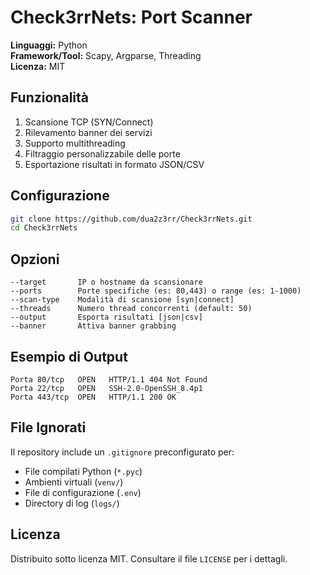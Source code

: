 # Check3rrNets: Port Scanner

**Linguaggi:** Python  
**Framework/Tool:** Scapy, Argparse, Threading  
**Licenza:** MIT  

## Funzionalità
1. Scansione TCP (SYN/Connect)
2. Rilevamento banner dei servizi
3. Supporto multithreading
4. Filtraggio personalizzabile delle porte
5. Esportazione risultati in formato JSON/CSV

## Configurazione
```bash
git clone https://github.com/dua2z3rr/Check3rrNets.git
cd Check3rrNets
```

## Opzioni
```
--target       IP o hostname da scansionare
--ports        Porte specifiche (es: 80,443) o range (es: 1-1000)
--scan-type    Modalità di scansione [syn|connect]
--threads      Numero thread concorrenti (default: 50)
--output       Esporta risultati [json|csv]
--banner       Attiva banner grabbing
```

## Esempio di Output
```plaintext
Porta 80/tcp   OPEN   HTTP/1.1 404 Not Found
Porta 22/tcp   OPEN   SSH-2.0-OpenSSH_8.4p1
Porta 443/tcp  OPEN   HTTP/1.1 200 OK
```

## File Ignorati
Il repository include un `.gitignore` preconfigurato per:
- File compilati Python (`*.pyc`)
- Ambienti virtuali (`venv/`)
- File di configurazione (`.env`)
- Directory di log (`logs/`)

## Licenza
Distribuito sotto licenza MIT. Consultare il file `LICENSE` per i dettagli.
